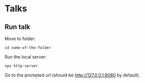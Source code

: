 # Talks

## Run talk

Move to folder:

``` cd name-of-the-folder ```

Run the local server:

``` npx http-server ```

Go to the prompted url (should be http://127.0.0.1:8080 by default).

